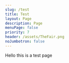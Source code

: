 ```yaml
---
slug: /test
title: Test
layout: Page
description: Page
menuPage: false
priority: 7
header: /assets/TheFair.png
noJumbotron: false
---
```

Hello this is a test page